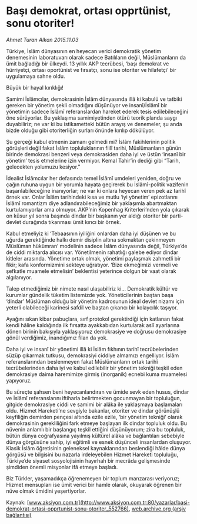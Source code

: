 # Başı demokrat, ortası opprtünist, sonu otoriter!

*Ahmet Turan Alkan 2015.11.03*

<div class="pNewsDetailMainContent ctx_content" itemprop="articleBody">
 <p>
  Türkiye, İslâm dünyasının en heyecan verici demokratik yönetim denemesinin laboratuvarı olarak sadece Batılıların değil, Müslümanların da ümit bağladığı bir ülkeydi. 13 yıllık AKP tecrübesi, ‘başı demokrat ve hürriyetçi, ortası oportünist ve fırsatçı, sonu ise otoriter ve hilafetçi’ bir uygulamaya sahne oldu.
 </p>
 <p>
  Büyük bir hayal kırıklığı!
 </p>
 <p>
  Samimi İslâmcılar, demokrasinin İslâm dünyasında illâ ki kabulü ve tatbiki gereken bir yönetim şekli olmadığını düşünüyor ve insanî/İslâmî bir yönetimin sadece İslâmî referanslardan hareket ederek tesis edilebileceğini öne sürüyorlar. Bu yaklaşıma samimiyetinden ötürü teorik planda saygı duyabiliriz; ne var ki bu istikametteki bütün arayış ve denemeler, şu anda bizde olduğu gibi otoriterliğin surları önünde kırılıp dökülüyor.
 </p>
 <p>
  Şu gerçeği kabul etmenin zamanı gelmedi mi? İslâm fakihlerinin politik görüşleri değil fakat İslâm topluluklarının fiilî tarihi, Müslümanların günün birinde demokrasi benzeri veya demokrasiden daha iyi ve üstün ‘insanî bir yönetim’ tesis etmelerine izin vermiyor. Kemal Tahir’in dediği gibi “Tarih, gelecekten yolumuzu kesiyor.”
 </p>
 <p>
  İdealist İslâmcılar her defasında temel İslâmî umdeleri yeniden, doğru ve çağın ruhuna uygun bir yorumla hayata geçirerek bu İslâmî-politik vazifenin başarılabileceğine inanıyorlar; ne var ki onlara heyecan veren pek az tarihî örnek var. Onlar İslâm tarihindeki kısa ve mutlu ‘iyi yönetim’ epizotlarını İslâmî romantizm diye adlandırabileceğimiz bir yaklaşımla abartmaktan kurtulamıyorlar ama olmuyor. AKP’nin Kopenhag Kriterleri’nden yola çıkarak on küsur yıl sonra başında dindar bir başkanın yer aldığı otoriter bir parti-devlet durağında tıkanması ümit kırıcı bir örnek.
 </p>
 <p>
  Kabul etmeliyiz ki ‘Tebaasının iyiliğini onlardan daha iyi düşünen ve bu uğurda gerektiğinde halkı demir disiplin altına sokmaktan çekinmeyen Müslüman hükümran’ modelinin sadece İslâm dünyasında değil, Türkiye’de de ciddi miktarda alıcısı var. Yönetilmenin rahatlığı galebe ediyor dindar kitleler arasında. Yönetime ortak olmak, yönetimi paylaşmak zahmetli bir fikir; kafa konformizmini sekteye uğratıyor. ‘Bize ekmeğimizi vermeli ve şefkatle muamele etmelisin’ beklentisi yeterince dolgun bir vaat olarak algılanıyor.
 </p>
 <p>
  Talep etmediğimiz bir nimete nasıl ulaşabiliriz ki... Demokratik kültür ve kurumlar gündelik tüketim listemizde yok. Yöneticilerinin baştan başa ‘dindar’ Müslüman olduğu bir yönetim kadrosunun ideal devlet nizamı için yeterli olabileceği karinesi safdil ve baştan çıkarıcı bir kolaycılık taşıyor.
 </p>
 <p>
  Ayağını sıkan kibar pabuçlara, sırf protokol gerektirdiği için katlanan fakat kendi hâline kaldığında ilk fırsatta ayakkabıdan kurtularak aslî ayarlarına dönen birinin bakışıyla yaklaşıyoruz demokrasiye ve doğrusu demokrasiye gönül verdiğimiz, inandığımız filan da yok.
 </p>
 <p>
  Daha iyi ve insanî bir yönetimi illâ ki İslâm fıkhının tarihî tecrübelerinden süzüp çıkarmak tutkusu, demokrasiyi ciddiye almamızı engelliyor. İslâm referanslarından beslenmeyen fakat Müslümanların ortak tarihî tecrübelerinden daha iyi ve kabul edilebilir bir yönetim tekniği teşkil eden demokrasiye daima haremimize girmiş (inorganik) ecnebi kuma muamelesi yapıyoruz.
 </p>
 <p>
  Bu süreçte şahsen beni heyecanlandıran ve ümide sevk eden husus, dindar ve İslâmî referanslarını iftiharla belirtmekten gocunmayan bir topluluğun, gitgide demokrasiye ciddi ve samimi bir alâka ile yaklaşmaya başlamaları oldu. Hizmet Hareketi’ne sevgiyle bakanlar, otoriter ve dindar görünüşlü keyfiliğin demirden pençesi altında ezile ezile, ‘bir yönetim tekniği’ olarak demokrasinin gerekliliğini fark etmeye başlayan ilk dindar topluluk oldu. Bu nüvenin anlamlı bir başlangıç teşkil ettiğini düşünüyorum; zira bu topluluk, bütün dünya coğrafyasına yayılmış kültürel alâka ve bağlantıları sebebiyle dünya görgüsüne sahip, iyi eğitimli ve esnek düşünceli insanlardan oluşuyor. Klasik İslâm öğretisinin geleneksel kaynaklarından beslendiği hâlde dünya görgüsü ve bilgisini bu nazarla irdeleyebilen Hizmet Hareketi topluluğu, Türkiye’de siyaset sosyolojisinin hayırhah bir mecrâda gelişmesinde şimdiden önemli misyonlar ifâ etmeye başladı.
 </p>
 <p>
  Biz Türkler, yaşamadıkça öğrenemeyen bir toplum manzarası veriyoruz; Hizmet mensupları ise ümit verici bir hamle olarak, okuyarak öğrenen bir nüve olmak ümidini yeşertiyorlar.
 </p>
</div>


Kaynak: [www.aksiyon.com.tr](http://www.aksiyon.com.tr:80/yazarlar/basi-demokrat-ortasi-opprtunist-sonu-otoriter_552766), [web.archive.org (arşiv bağlantısı)](http://web.archive.org/web/20151108010527/http://www.aksiyon.com.tr:80/yazarlar/basi-demokrat-ortasi-opprtunist-sonu-otoriter_552766)
